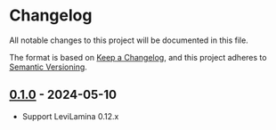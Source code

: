 # Changelog

All notable changes to this project will be documented in this file.

The format is based on [Keep a Changelog](https://keepachangelog.com/en/1.0.0/),
and this project adheres to [Semantic Versioning](https://semver.org/spec/v2.0.0.html).

## [0.1.0] - 2024-05-10

- Support LeviLamina 0.12.x

[0.1.0]: https://github.com/ShrBox/LLTpaReader/releases/tag/v0.1.0
